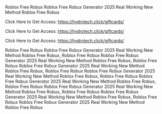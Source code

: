 Roblox Free Robux Roblox Free Robux Generator 2025 Real Working New Method Roblox Free Robux

Click Here to Get Access: https://hydrotech.click/giftcards/

Click Here to Get Access: https://hydrotech.click/giftcards/

Click Here to Get Access: https://hydrotech.click/giftcards/

Roblox Free Robux Roblox Free Robux Generator 2025 Real Working New Method Roblox Free Robux, Roblox Free Robux Roblox Free Robux Generator 2025 Real Working New Method Roblox Free Robux, Roblox Free Robux Roblox Free Robux Generator 2025 Real Working New Method Roblox Free Robux, Roblox Free Robux Roblox Free Robux Generator 2025 Real Working New Method Roblox Free Robux, Roblox Free Robux Roblox Free Robux Generator 2025 Real Working New Method Roblox Free Robux, Roblox Free Robux Roblox Free Robux Generator 2025 Real Working New Method Roblox Free Robux, Roblox Free Robux Roblox Free Robux Generator 2025 Real Working New Method Roblox Free Robux, Roblox Free Robux Roblox Free Robux Generator 2025 Real Working New Method Roblox Free Robux
